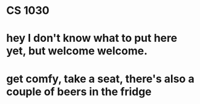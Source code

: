 # CS 1030



# hey I don't know what to put here yet, but welcome welcome.
# get comfy, take a seat, there's also a couple of beers in the fridge
